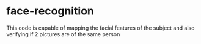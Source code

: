 # face-recognition
This code is capable of mapping the facial features of the subject and also verifying if 2 pictures are of the same person
